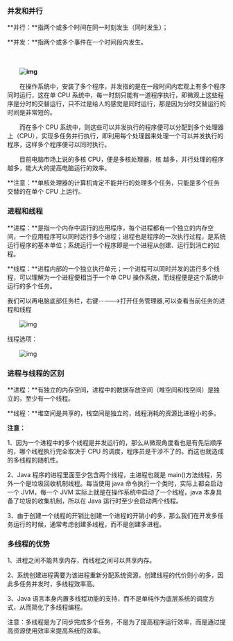 ### 并发和并行

**并行：**指两个或多个时间在同一时刻发生（同时发生）；

**并发：**指两个或多个事件在一个时间段内发生。

　　

　　**![img](https://images2015.cnblogs.com/blog/1120165/201705/1120165-20170520190715010-1163696987.png)**

　　在操作系统中，安装了多个程序，并发指的是在一段时间内宏观上有多个程序同时运行，这在单 CPU 系统中，每一时刻只能有一道程序执行，即微观上这些程序是分时的交替运行，只不过是给人的感觉是同时运行，那是因为分时交替运行的时间是非常短的。

　　而在多个 CPU 系统中，则这些可以并发执行的程序便可以分配到多个处理器上（CPU），实现多任务并行执行，即利用每个处理器来处理一个可以并发执行的程序，这样多个程序便可以同时执行。

　　目前电脑市场上说的多核 CPU，便是多核处理器，核 越多，并行处理的程序越多，能大大的提高电脑运行的效率。 

**注意：**单核处理器的计算机肯定不能并行的处理多个任务，只能是多个任务交替的在单个 CPU 上运行。



### 进程和线程

**进程：**是指一个内存中运行的应用程序，每个进程都有一个独立的内存空间，一个应用程序可以同时运行多个进程；进程也是程序的一次执行过程，是系统运行程序的基本单位；系统运行一个程序即是一个进程从创建、运行到消亡的过程。

**线程：**进程内部的一个独立执行单元；一个进程可以同时并发的运行多个线程，可以理解为一个进程便相当于一个单 CPU 操作系统，而线程便是这个系统中运行的多个任务。

 

我们可以再电脑底部任务栏，右键----->打开任务管理器,可以查看当前任务的进程和线程

　　![img](https://images2015.cnblogs.com/blog/1120165/201705/1120165-20170520193239291-164578694.png)

 

线程选项：

　　![img](https://images2015.cnblogs.com/blog/1120165/201705/1120165-20170520193500322-1333917323.png)

### 进程与线程的区别

**进程：**有独立的内存空间，进程中的数据存放空间（堆空间和栈空间）是独立的，至少有一个线程。

**线程：**堆空间是共享的，栈空间是独立的，线程消耗的资源比进程小的多。

 

**注意：**

1、因为一个进程中的多个线程是并发运行的，那么从微观角度看也是有先后顺序的，哪个线程执行完全取决于 CPU 的调度，程序员是干涉不了的。而这也就造成的多线程的随机性。

2、Java 程序的进程里面至少包含两个线程，主进程也就是 main()方法线程，另外一个是垃圾回收机制线程。每当使用 java  命令执行一个类时，实际上都会启动一个 JVM，每一个 JVM 实际上就是在操作系统中启动了一个线程，java 本身具备了垃圾的收集机制，所以在  Java 运行时至少会启动两个线程。

3、由于创建一个线程的开销比创建一个进程的开销小的多，那么我们在开发多任务运行的时候，通常考虑创建多线程，而不是创建多进程。

### 多线程的优势

1、进程之间不能共享内存，而线程之间可以共享内存。

2、系统创建进程需要为该进程重新分配系统资源，创建线程的代价则小的多，因此多任务并发时，多线程效率高。

3、Java 语言本身内置多线程功能的支持，而不是单纯作为底层系统的调度方式，从而简化了多线程编程。

 

注意：多线程是为了同步完成多个任务，不是为了提高程序运行效率，而是通过提高资源使用效率来提高系统的效率。